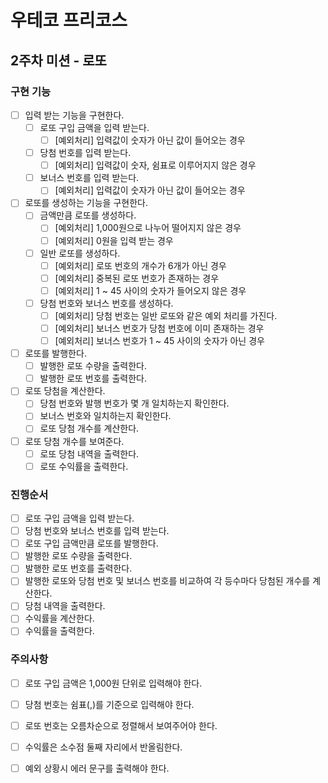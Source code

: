 # 우테코 프리코스

## 2주차 미션 - 로또

### 구현 기능
- [ ] 입력 받는 기능을 구현한다.
    - [ ] 로또 구입 금액을 입력 받는다.
        - [ ] [예외처리] 입력값이 숫자가 아닌 값이 들어오는 경우
    - [ ] 당첨 번호를 입력 받는다.
        -[ ] [예외처리] 입력값이 숫자, 쉼표로 이루어지지 않은 경우
    - [ ] 보너스 번호를 입력 받는다.
        -[ ] [예외처리] 입력값이 숫자가 아닌 값이 들어오는 경우
- [ ] 로또를 생성하는 기능을 구현한다.
    - [ ] 금액만큼 로또를 생성하다.
        -[ ] [예외처리] 1,000원으로 나누어 떨어지지 않은 경우
        -[ ] [예외처리] 0원을 입력 받는 경우
    - [ ] 일반 로또를 생성하다.
      -[ ] [예외처리] 로또 번호의 개수가 6개가 아닌 경우
      -[ ] [예외처리] 중복된 로또 번호가 존재하는 경우
      -[ ] [예외처리] 1 ~ 45 사이의 숫자가 들어오지 않은 경우 
    - [ ] 당첨 번호와 보너스 번호를 생성하다.
      - [ ] [예외처리] 당첨 번호는 일반 로또와 같은 예외 처리를 가진다.
      - [ ] [예외처리] 보너스 번호가 당첨 번호에 이미 존재하는 경우
      - [ ] [예외처리] 보너스 번호가 1 ~ 45 사이의 숫자가 아닌 경우
- [ ] 로또를 발행한다.
  - [ ] 발행한 로또 수량을 출력한다. 
  - [ ] 발행한 로또 번호를 출력한다. 
- [ ] 로또 당첨을 계산한다.
  - [ ] 당첨 번호와 발행 번호가 몇 개 일치하는지 확인한다.
  - [ ] 보너스 번호와 일치하는지 확인한다. 
  - [ ] 로또 당첨 개수를 계산한다.
- [ ] 로또 당첨 개수를 보여준다.
  - [ ] 로또 당첨 내역을 출력한다.
  - [ ] 로또 수익률을 출력한다.

### 진행순서
- [ ] 로또 구입 금액을 입력 받는다.
- [ ] 당첨 번호와 보너스 번호를 입력 받는다.
- [ ] 로또 구입 금액만큼 로또를 발행한다.
- [ ] 발행한 로또 수량을 출력한다.
- [ ] 발행한 로또 번호를 출력한다.
- [ ] 발행한 로또와 당첨 번호 및 보너스 번호를 비교하여 각 등수마다 당첨된 개수를 계산한다.
- [ ] 당첨 내역을 출력한다.
- [ ] 수익률을 계산한다.
- [ ] 수익률을 출력한다.

### 주의사항
- [ ] 로또 구입 금액은 1,000원 단위로 입력해야 한다.
- [ ] 당첨 번호는 쉼표(,)를 기준으로 입력해야 한다.
- [ ] 로또 번호는 오름차순으로 정렬해서 보여주어야 한다.
- [ ] 수익률은 소수점 둘째 자리에서 반올림한다.
- [ ] 예외 상황시 에러 문구를 출력해야 한다.


